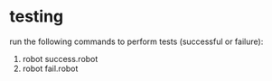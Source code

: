 # testing

run the following commands to perform tests (successful or failure):

1. robot success.robot
2. robot fail.robot


